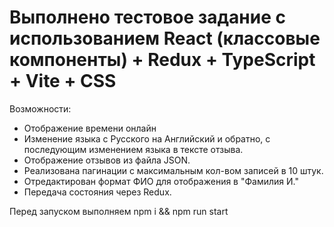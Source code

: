# Выполнено тестовое задание с использованием React (классовые компоненты) + Redux + TypeScript + Vite + CSS

Возможности:
- Отображение времени онлайн
- Изменение языка с Русского на Английский и обратно, с последующим изменением языка в тексте отзыва.
- Отображение отзывов из файла JSON.
- Реализована пагинации с максимальным кол-вом записей в 10 штук.
- Отредактирован формат ФИО для отображения в "Фамилия И."
- Передача состояния через Redux.

Перед запуском выполняем npm i && npm run start
